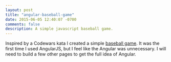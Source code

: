 ```yaml
---
layout: post
title: "angular-baseball-game"
date: 2015-06-05 12:40:07 -0700
comments: false
description: A simple javascript baseball game.
---
```

Inspired by a Codewars kata I created a simple [baseball game](http://maciejkus.com/baseball-game/). It was the first time I used AngularJS, but I feel like the Angular was unnecessary. I will need to build a few other pages to get the full idea of Angular.
